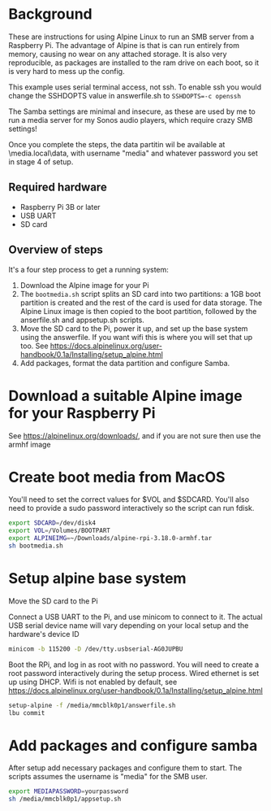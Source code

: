 # Background

These are instructions for using Alpine Linux to run an SMB server from a Raspberry Pi.  The advantage of Alpine is that is can run entirely from memory, causing no wear on any attached storage.  It is also very reproducible, as packages are installed to the ram drive on each boot, so it is very hard to mess up the config.

This example uses serial terminal access, not ssh.  To enable ssh you would change the SSHDOPTS value in answerfile.sh to `SSHDOPTS=-c openssh`

The Samba settings are minimal and insecure, as these are used by me to run a media server for my Sonos audio players, which require crazy SMB settings!

Once you complete the steps, the data partitin wil be available at \\media.local\data, with username "media" and whatever password you set in stage 4 of setup.

## Required hardware

* Raspberry Pi 3B or later
* USB UART
* SD card

## Overview of steps

It's a four step process to get a running system:
1. Download the Alpine image for your Pi
1. The `bootmedia.sh` script splits an SD card into two partitions: a 1GB boot partition is created and the rest of the card is used for data storage.  The Alpine Linux image is then copied to the boot partition, followed by the anserfile.sh and appsetup.sh scripts.
1. Move the SD card to the Pi, power it up, and set up the base system using the answerfile.  If you want wifi this is where you will set that up too.  See https://docs.alpinelinux.org/user-handbook/0.1a/Installing/setup_alpine.html
1. Add packages, format the data partition and configure Samba.

# Download a suitable Alpine image for your Raspberry Pi

See https://alpinelinux.org/downloads/, and if you are not sure then use the armhf image

# Create boot media from MacOS

You'll need to set the correct values for $VOL and $SDCARD.  You'll also need to provide a sudo password interactively so the script can run fdisk.

``` sh
export SDCARD=/dev/disk4
export VOL=/Volumes/BOOTPART
export ALPINEIMG=~/Downloads/alpine-rpi-3.18.0-armhf.tar
sh bootmedia.sh
```

# Setup alpine base system

Move the SD card to the Pi

Connect a USB UART to the Pi, and use minicom to connect to it. The actual USB serial device name will vary depending on your local setup and the hardware's device ID

``` sh
minicom -b 115200 -D /dev/tty.usbserial-AG0JUPBU
```

Boot the RPi, and log in as root with no password.  You will need to create a root password interactively during the setup process.  Wired ethernet is set up using DHCP.  Wifi is not enabled by default, see https://docs.alpinelinux.org/user-handbook/0.1a/Installing/setup_alpine.html

``` sh
setup-alpine -f /media/mmcblk0p1/answerfile.sh
lbu commit
```

# Add packages and configure samba

After setup add necessary packages and configure them to start.  The scripts assumes the username is "media" for the SMB user.

``` sh
export MEDIAPASSWORD=yourpassword
sh /media/mmcblk0p1/appsetup.sh
```



